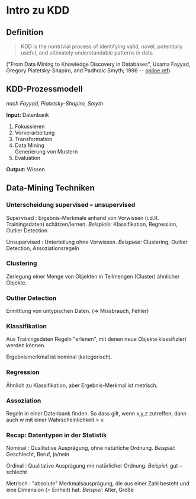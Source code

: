 # Intro zu KDD

## Definition 

> KDD is the nontrivial process of identifying valid, novel, potentially useful, and ultimately understandable patterns in data.

("From Data Mining to Knowledge Discovery in Databases", Usama Fayyad, Gregory Piatetsky-Shapiro, and Padhraic Smyth; 1996 -- [online ref](http://www.aaai.org/ojs/index.php/aimagazine/article/download/1230/1131))

## KDD-Prozessmodell

*nach Fayyad, Piatetsky-Shapiro, Smyth* 


**Input:** Datenbank

1. Fokussieren
2. Vorverarbeitung
3. Transformation
4. Data Mining<br>
Generierung von Mustern
5. Evaluation

**Output:** Wissen

## Data-Mining Techniken

### Unterscheidung supervised – unsupervised

Supervised
: Ergebnis-Merkmale anhand von Vorwissen (i.d.R. Trainingsdaten) schätzen/lernen. *Beispiele:* Klassifikation, Regression, Outlier Detection

Unsupervised
: Unterteilung ohne Vorwissen. *Beispiele:* Clustering, Outlier Detection, Assoziationsregeln


### Clustering

Zerlegung einer Menge von Objekten in Teilmengen (Cluster) ähnlicher Objekte.


### Outlier Detection

Ermittlung von untypischen Daten. (=> Missbrauch, Fehler)


### Klassifikation

Aus Trainingsdaten Regeln "erlenen", mit denen neue Objekte klassifiziert werden können. 

Ergebnismerkmal ist nominal (kategorisch).


### Regression

Ähnlich zu Klassifikation, aber Ergebnis-Merkmal ist metrisch.


### Assoziation

Regeln in einer Datenbank finden. So dass gilt, wenn x,y,z zutreffen, dann auch w mit einer Wahrscheinlichkeit > v.


### Recap: Datentypen in der Statistik

Nominal
: Qualitative Ausprägung, ohne natürliche Ordnung. *Beispiel:* Geschlecht, Beruf, ja/nein

Ordinal
: Qualitative Ausprägung mir natürlicher Ordnung. *Beispiel:* gut – schlecht

Metrisch
: "absolute" Merkmalsausprägung, die aus einer Zahl besteht und eine Dimension (= Einheit) hat. *Beispiel:* Alter, Größe

